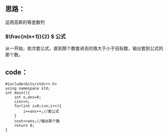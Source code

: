 ## 思路：
运用高斯的等差数列

### $\frac{n(n+1)}{2} $ 公式
从一开始，依次套公式，直到那个数套进去的值大于小于目标数，输出套到公式的那个数。
## code：
```
#include<bits/stdc++.h>
using namespace std;
int main(){
	int n,ans=0;
	cin>>n;
	for(int i=0;i<n;i++){
		i+=ans++;//套公式
	}
	cout<<ans;//输出那个数
	return 0;
}
```
